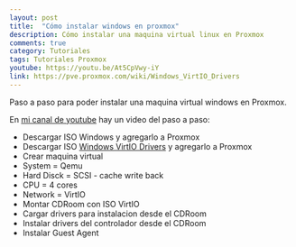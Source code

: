 ```yaml
---
layout: post
title:  "Cómo instalar windows en proxmox"
description: Cómo instalar una maquina virtual linux en Proxmox
comments: true
category: Tutoriales
tags: Tutoriales Proxmox
youtube: https://youtu.be/At5CpVwy-iY
link: https://pve.proxmox.com/wiki/Windows_VirtIO_Drivers
---
```

Paso a paso para poder instalar una maquina virtual windows en Proxmox.

En <a target="_blank" href="{{ page.youtube }}">mi canal de youtube</a> hay un video del paso a paso:

* Descargar ISO Windows y agregarlo a Proxmox
* Descargar ISO <a target="_blank" href="{{ page.link }}">Windows VirtIO Drivers</a> y agregarlo a Proxmox
* Crear maquina virtual
* System = Qemu
* Hard Disck = SCSI - cache write back
* CPU = 4 cores
* Network = VirtIO
* Montar CDRoom con ISO VirtIO
* Cargar drivers para instalacion desde el CDRoom
* Instalar drivers del controlador desde el CDRoom
* Instalar Guest Agent
